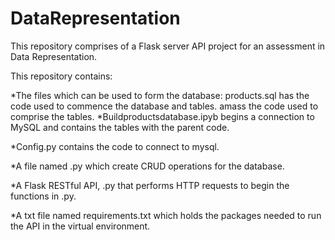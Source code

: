 # DataRepresentation


This repository comprises of a Flask server API project for an assessment in Data Representation.

This repository contains:

*The files which can be used to form the database:
products.sql has the code used to commence the database and tables.
amass the code used to comprise the tables.
*Buildproductsdatabase.ipyb begins a connection to MySQL and contains the tables with the parent code.

*Config.py contains the code to connect to mysql.

*A file named .py which create CRUD operations for the database.

*A Flask RESTful API, .py that performs HTTP requests to begin the functions in .py.

*A txt file named requirements.txt which holds the packages needed to run the API in the virtual environment.

